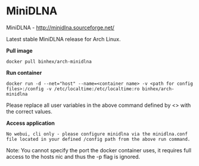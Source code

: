 MiniDLNA
=========

MiniDLNA - http://minidlna.sourceforge.net/

Latest stable MiniDLNA release for Arch Linux.

**Pull image**

```
docker pull binhex/arch-minidlna
```

**Run container**

```
docker run -d --net="host" --name=<container name> -v <path for config files>:/config -v /etc/localtime:/etc/localtime:ro binhex/arch-minidlna
```

Please replace all user variables in the above command defined by <> with the correct values.

**Access application**

```
No webui, cli only - please configure minidlna via the minidlna.conf file located in your defined /config path from the above run command.
```

Note: You cannot specify the port the docker container uses, it requires full access to the hosts nic and thus the -p flag is ignored.